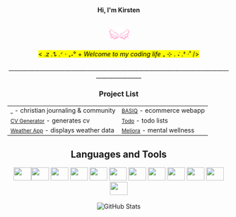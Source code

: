 <h4 align="center">
Hi, I'm Kirsten <br/><br/>
 
![wings](https://github.com/i252-hub/i252-hub/blob/main/wingss.gif)

</h4>

<div align="center">

<mark> < .𝗓 .𐰁 .ᐟ ⋅ ₊˖° + _Welcome to my coding life_ ₊ ⊹ . ݁˖ .ᶻ ‧˚ /> </mark>
</div>
<div align="center">
______________________________________________________________________________________________
 </div>

<div align="center">
<h3>Project List</h3>

<table>
  <tr>
    <td><a href="https://github.com/i252-hub/love-jesus-A-Journaling-and-Community-Web-App"><span style="font-size: 1px;">Love,Jesus</span></a> - christian journaling & community </td>
    <td><a href="https://github.com/i252-hub/Shopping-Cart"><span style="font-size: 12px;">BASIQ</span></a> - ecommerce webapp</td>
  </tr>
  <tr>
       <td><a href="https://github.com/i252-hub/CV-Application"><span style="font-size: 12px;">CV Generator</span></a> - generates cv</td>
       <td><a href="https://github.com/i252-hub/todo"><span style="font-size: 12px;">Todo</span></a> - todo lists</td>
  </tr>
   <tr>
    <td><a href="https://github.com/i252-hub/weather-app"><span style="font-size: 12px;">Weather App</span></a> - displays weather data</td>
     <td><a href="https://github.com/i252-hub/Meliora/tree/main"><span style="font-size: 12px;">Meliora</span></a> - mental wellness</td>
  </tr>
</table>



</div>

<div align="center">

## Languages and Tools
<img width=40 height=30 src="https://cdn.jsdelivr.net/gh/devicons/devicon@latest/icons/html5/html5-original.svg" /><img  width=40 height=30 src="https://cdn.jsdelivr.net/gh/devicons/devicon@latest/icons/css3/css3-original.svg" />
<img  width=40 height=30 src="https://cdn.jsdelivr.net/gh/devicons/devicon@latest/icons/javascript/javascript-plain.svg" />
<img  width=40 height=30 src="https://cdn.jsdelivr.net/gh/devicons/devicon@latest/icons/tailwindcss/tailwindcss-original.svg" />
<img  width=40 height=30 src="https://cdn.jsdelivr.net/gh/devicons/devicon@latest/icons/sass/sass-original.svg" />
<img  width=40 height=30 src="https://cdn.jsdelivr.net/gh/devicons/devicon@latest/icons/react/react-original.svg" />
<img  width=40 height=30 src="https://cdn.jsdelivr.net/gh/devicons/devicon@latest/icons/vite/vite-original.svg" />
<img  width=40 height=30 src="https://cdn.jsdelivr.net/gh/devicons/devicon@latest/icons/typescript/typescript-original.svg" />
<img  width=40 height=30 src="https://cdn.jsdelivr.net/gh/devicons/devicon@latest/icons/redux/redux-original.svg" />
<img  width=40 height=30 src="https://cdn.jsdelivr.net/gh/devicons/devicon@latest/icons/nextjs/nextjs-original.svg" />
<img  width=40 height=30 src="https://cdn.jsdelivr.net/gh/devicons/devicon@latest/icons/figma/figma-original.svg" />
<img  width=40 height=30 src="https://cdn.jsdelivr.net/gh/devicons/devicon@latest/icons/github/github-original.svg" />
          
          
          
![GitHub Stats](https://github-readme-stats.vercel.app/api/top-langs/?username=i252-hub&theme=default&show_icons=true&hide_border=true&layout=compact) 

 </div>
          

          

          

          
          
          




